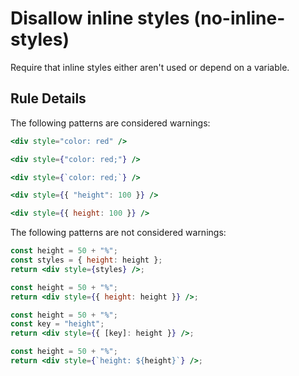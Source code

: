 # Disallow inline styles (no-inline-styles)

Require that inline styles either aren't used or depend on a variable.

## Rule Details

The following patterns are considered warnings:

```jsx
<div style="color: red" />

<div style={"color: red;"} />

<div style={`color: red;`} />

<div style={{ "height": 100 }} />

<div style={{ height: 100 }} />
```

The following patterns are not considered warnings:

```jsx
const height = 50 + "%";
const styles = { height: height };
return <div style={styles} />;

const height = 50 + "%";
return <div style={{ height: height }} />;

const height = 50 + "%";
const key = "height";
return <div style={{ [key]: height }} />;

const height = 50 + "%";
return <div style={`height: ${height}`} />;
```
